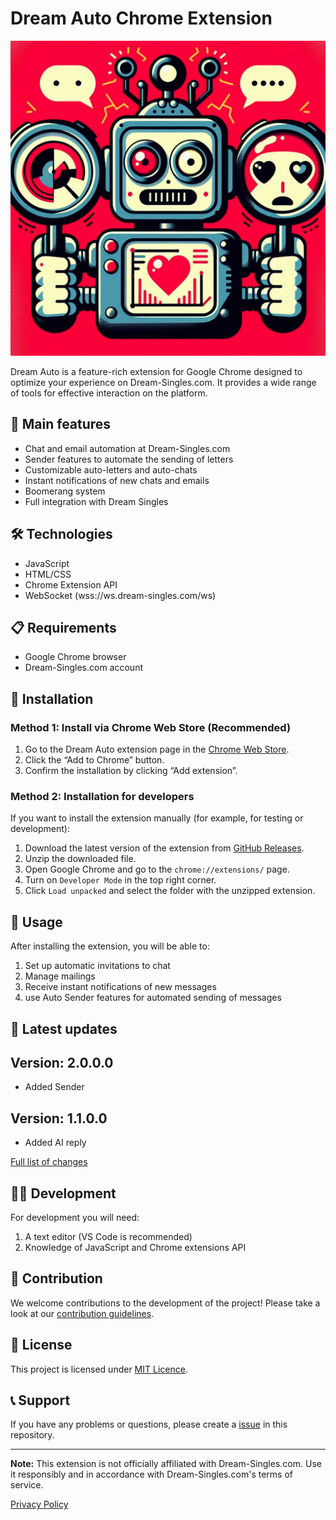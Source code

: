 # Dream Auto Chrome Extension

![Dream Auto Logo](Images/icon.png)

Dream Auto is a feature-rich extension for Google Chrome designed to optimize your experience on Dream-Singles.com. It provides a wide range of tools for effective interaction on the platform.

## 🌟 Main features

- Chat and email automation at Dream-Singles.com
- Sender features to automate the sending of letters
- Customizable auto-letters and auto-chats
- Instant notifications of new chats and emails
- Boomerang system
- Full integration with Dream Singles

## 🛠️ Technologies

- JavaScript
- HTML/CSS
- Chrome Extension API
- WebSocket (wss://ws.dream-singles.com/ws)

## 📋 Requirements

- Google Chrome browser
- Dream-Singles.com account

## 🚀 Installation

### Method 1: Install via Chrome Web Store (Recommended)

1. Go to the Dream Auto extension page in the [Chrome Web Store](https://chromewebstore.google.com/detail/dreamauto/lnpiojnpjlehhikibfjdjipipakodaol).
2. Click the “Add to Chrome” button.
3. Confirm the installation by clicking “Add extension”.

### Method 2: Installation for developers

If you want to install the extension manually (for example, for testing or development):

1. Download the latest version of the extension from [GitHub Releases](https://github.com/rwhrsbh/DreamAuto/releases).
2. Unzip the downloaded file.
3. Open Google Chrome and go to the `chrome://extensions/` page.
4. Turn on `Developer Mode` in the top right corner.
5. Click `Load unpacked` and select the folder with the unzipped extension.

## 📜 Usage

After installing the extension, you will be able to:

1. Set up automatic invitations to chat
2. Manage mailings
3. Receive instant notifications of new messages
4. use Auto Sender features for automated sending of messages

## 🔄 Latest updates

## Version: 2.0.0.0

- Added Sender

## Version: 1.1.0.0

- Added AI reply


[Full list of changes](CHANGELOG.md)

## 👨‍💻 Development

For development you will need:

1. A text editor (VS Code is recommended)
2. Knowledge of JavaScript and Chrome extensions API

## 🤝 Contribution

We welcome contributions to the development of the project! Please take a look at our [contribution guidelines](CONTRIBUTING.md).

## 📄 License

This project is licensed under [MIT Licence](LICENCE).

## 📞 Support

If you have any problems or questions, please create a [issue](https://github.com/rwhrsbh/DreamAuto/issues) in this repository.


---

**Note:** This extension is not officially affiliated with Dream-Singles.com. Use it responsibly and in accordance with Dream-Singles.com's terms of service.


[Privacy Policy](PRIVACY.md)
